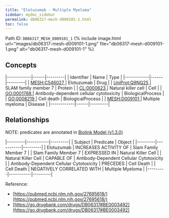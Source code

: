 ```yaml
---
title: "Elotuzumab - Multiple Myeloma"
sidebar: mydoc_sidebar
permalink: db06317-mesh-d009101-1.html
toc: false 
---
```



Path ID: `DB06317_MESH_D009101_1`
{% include image.html url="images/db06317-mesh-d009101-1.png" file="db06317-mesh-d009101-1.png" alt="db06317-mesh-d009101-1" %}

## Concepts

|------------|------|---------|
| Identifier | Name | Type    |
|------------|------|---------|
| <a href="https://identifiers.org/MESH:C546027">MESH:C546027 </a> | Elotuzumab | Drug |
| <a href="https://identifiers.org/UniProt:Q9NQ25">UniProt:Q9NQ25 </a> | SLAM family member 7 | Protein |
| <a href="https://identifiers.org/CL:0000623">CL:0000623 </a> | Natural killer cell | Cell |
| <a href="https://identifiers.org/GO:0001788">GO:0001788 </a> | Antibody-dependent cellular cytotoxicity | BiologicalProcess |
| <a href="https://identifiers.org/GO:0008219">GO:0008219 </a> | Cell death | BiologicalProcess |
| <a href="https://identifiers.org/MESH:D009101">MESH:D009101 </a> | Multiple myeloma | Disease |
|------------|------|---------|

## Relationships


NOTE: predicates are annotated in <a href="https://github.com/biolink/biolink-model/releases/tag/v1.3.0">Biolink Model (v1.3.0)</a>

|---------|-----------|---------|
| Subject | Predicate | Object  |
|---------|-----------|---------|
| Elotuzumab | INCREASES ACTIVITY OF | Slam Family Member 7 |
| Slam Family Member 7 | EXPRESSED IN | Natural Killer Cell |
| Natural Killer Cell | CAPABLE OF | Antibody-Dependent Cellular Cytotoxicity |
| Antibody-Dependent Cellular Cytotoxicity | PRECEDES | Cell Death |
| Cell Death | NEGATIVELY CORRELATED WITH | Multiple Myeloma |
|---------|-----------|---------|

Reference: 
  - [https://pubmed.ncbi.nlm.nih.gov/27695618/](https://pubmed.ncbi.nlm.nih.gov/27695618/)
  - [https://go.drugbank.com/drugs/DB06317#BE0003492](https://go.drugbank.com/drugs/DB06317#BE0003492)
